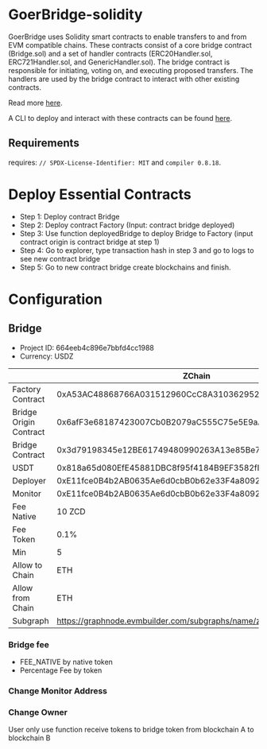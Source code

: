 # GoerBridge-solidity

GoerBridge uses Solidity smart contracts to enable transfers to and from EVM compatible chains. These contracts consist of a core bridge contract (Bridge.sol) and a set of handler contracts (ERC20Handler.sol, ERC721Handler.sol, and GenericHandler.sol). The bridge contract is responsible for initiating, voting on, and executing proposed transfers. The handlers are used by the bridge contract to interact with other existing contracts.

Read more [here]().

A CLI to deploy and interact with these contracts can be found [here](https://github.com/tdkhoa2002/bridge-evm).

## Requirements
requires:   `// SPDX-License-Identifier: MIT` and `compiler 0.8.18`.

# Deploy Essential Contracts
- Step 1: Deploy contract Bridge
- Step 2: Deploy contract Factory (Input: contract bridge deployed)
- Step 3: Use function deployedBridge to deploy Bridge to Factory (input contract origin is contract bridge at step 1)
- Step 4: Go to explorer, type transaction hash in step 3 and go to logs to see new contract bridge
- Step 5: Go to new contract bridge create blockchains and finish.

# Configuration
## Bridge
- Project ID: 664eeb4c896e7bbfd4cc1988
- Currency: USDZ

 | | ZChain | Ethereum |
 |---|---|---|
 | Factory Contract | 0xA53AC48868766A031512960CcC8A31036295209c | 0x09b08b8cd6ECCE88B8D0C97D6BD305E909f6F3D6 |
 | Bridge Origin Contract | 0x6afF3e68187423007Cb0B2079aC555C75e5E9aA8 | 0xD3d0B2B556bA80A085AB25CC5309918882d3e7DB |
 | Bridge Contract | 0x3d79198345e12BE61749480990263A13e85Be7bB | 0x06d98EEd2a369c301D76DE28AE42ffd5282ab710 |
 | USDT | 0x818a65d080EfE45881DBC8f95f4184B9EF3582fD | 0xdac17f958d2ee523a2206206994597c13d831ec7 |
 | Deployer | 0xE11fce0B4b2AB0635Ae6d0cbB0b62e33F4a80924 | 0xE11fce0B4b2AB0635Ae6d0cbB0b62e33F4a80924 |
 | Monitor | 0xE11fce0B4b2AB0635Ae6d0cbB0b62e33F4a80924 | 0xE11fce0B4b2AB0635Ae6d0cbB0b62e33F4a80924 |
 | Fee Native | 10 ZCD | 0.0005 ETH |
 | Fee Token | 0.1% | 0% |
 | Min | 5 | 5 |
 | Allow to Chain | ETH | ZCHAINS |
 | Allow from Chain | ETH | ZCHAINS |
 | Subgraph | https://graphnode.evmbuilder.com/subgraphs/name/zchainbridge/graphql | https://api.studio.thegraph.com/query/81750/zchainbridge/version/latest |


### Bridge fee

- FEE_NATIVE by native token
- Percentage Fee by token

### Change Monitor Address

### Change Owner

User only use function receive tokens to bridge token from blockchain A to blockchain B
